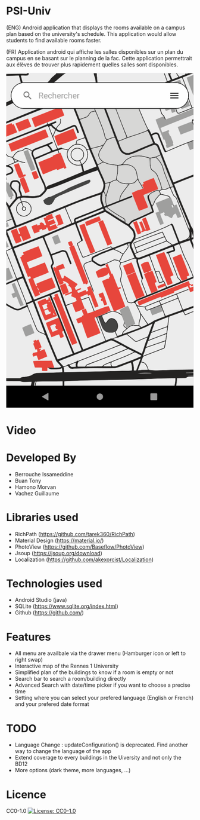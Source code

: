 # PSI-Univ

(ENG) Android application that displays the rooms available on a campus plan based on the
university's schedule. This application would allow students to find available rooms faster.

(FR) Application android qui affiche les salles disponibles sur un plan du campus en se basant sur le
planning de la fac. Cette application permettrait aux élèves de trouver plus rapidement quelles
salles sont disponibles.

![](documents/preview.gif)

# Video

# Developed By

- Berrouche Issameddine 
- Buan Tony 
- Hamono Morvan 
- Vachez Guillaume 

# Libraries used

  - RichPath (https://github.com/tarek360/RichPath)
  - Material Design (https://material.io/)
  - PhotoView (https://github.com/Baseflow/PhotoView)
  - Jsoup (https://jsoup.org/download)
  - Localization (https://github.com/akexorcist/Localization)
  
# Technologies used

  - Android Studio (java)
  - SQLite (https://www.sqlite.org/index.html)
  - Github (https://github.com/)
   
# Features

  - All menu are availbale via the drawer menu (Hamburger icon or left to right swap)
  - Interactive map of the Rennes 1 University
  - Simplified plan of the buildings to know if a room is empty or not
  - Search bar to search a room/building directly
  - Advanced Search with date/time picker if you want to choose a precise time
  - Setting where you can select your prefered language (English or French) and your prefered date format

# TODO

- Language Change : updateConfiguration() is deprecated. Find another way to change the language of the app
- Extend coverage to every buildings in the Uiversity and not only the BD12
- More options (dark theme, more languages, ...)

# Licence
CC0-1.0 [![License: CC0-1.0](https://licensebuttons.net/l/zero/1.0/80x15.png)](http://creativecommons.org/publicdomain/zero/1.0/)
